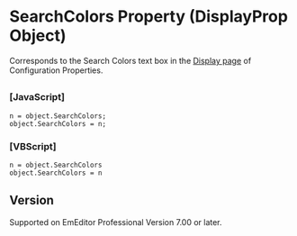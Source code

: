 # SearchColors Property (DisplayProp Object)

Corresponds to the Search
Colors text box in the [Display page](../../dlg/properties/display/index) of Configuration Properties.

## 

### \[JavaScript\]

```
n = object.SearchColors;
object.SearchColors = n;
```

### \[VBScript\]

```
n = object.SearchColors
object.SearchColors = n
```

## Version

Supported on EmEditor Professional Version 7.00 or later.
